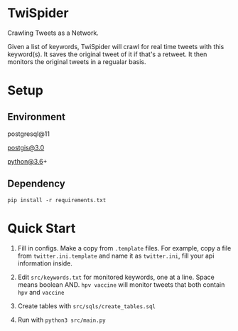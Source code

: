 # TwiSpider
Crawling Tweets as a Network.

Given a list of keywords, TwiSpider will crawl for real time tweets with this keyword(s). It saves the original tweet of it if that's a retweet.
It then monitors the original tweets in a regualar basis.

# Setup
## Environment
postgresql@11

postgis@3.0

python@3.6+

## Dependency
`pip install -r requirements.txt`

# Quick Start

1. Fill in configs. Make a copy from `.template` files. For example, copy a file from `twitter.ini.template` and name it as `twitter.ini`, fill your api information inside.

2. Edit `src/keywords.txt` for monitored keywords, one at a line. Space means boolean AND. `hpv vaccine` will monitor tweets that  both contain `hpv` and `vaccine` 

3. Create tables with `src/sqls/create_tables.sql`

4. Run with `python3 src/main.py`
